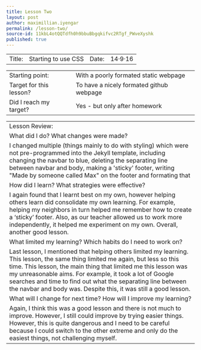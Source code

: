 ```yaml
---
title: Lesson Two
layout: post
author: maximillian.iyengar
permalink: /lesson-two/
source-id: 11kbL4otQQTdfh0h9bbuBbgqkifvc2RTgf_PWveXyshk
published: true
---
```

<table>
  <tr>
    <td>Title:</td>
    <td>Starting to use CSS</td>
    <td>Date:</td>
    <td>14·9·16</td>
  </tr>
</table>


<table>
  <tr>
    <td>Starting point:</td>
    <td>With a poorly formated static webpage</td>
  </tr>
  <tr>
    <td>Target for this lesson?</td>
    <td>To have a nicely formated github webpage</td>
  </tr>
  <tr>
    <td>Did I reach my target? </td>
    <td>Yes - but only after homework</td>
  </tr>
</table>


<table>
  <tr>
    <td>Lesson Review:</td>
  </tr>
  <tr>
    <td>What did I do? What changes were made?</td>
  </tr>
  <tr>
    <td>I changed multiple (things mainly to do with styling) which were not pre-programmed into the Jekyll template, including
changing the navbar to blue, 
deleting the separating line between navbar and body, 
making a 'sticky' footer, 
writing "Made by someone called Max" on the footer and 
formating that</td>
  </tr>
  <tr>
    <td>How did I learn? What strategies were effective? </td>
  </tr>
  <tr>
    <td>I again found that I learnt best on my own, however helping others learn did consolidate my own learning. For example, helping my neighbors in turn helped me remember how to create a ‘sticky’ footer. Also, as our teacher allowed us to work more independently, it helped me experiment on my own. Overall, another good lesson.</td>
  </tr>
  <tr>
    <td>What limited my learning? Which habits do I need to work on? </td>
  </tr>
  <tr>
    <td>Last lesson, I mentioned that helping others limited my learning. This lesson, the same thing limited me again, but less so this time. This lesson, the main thing that limited me this lesson was my unreasonable aims. For example, it took a lot of Google searches and time to find out what the separating line between the navbar and body was. Despite this, it was still a good lesson.  </td>
  </tr>
  <tr>
    <td>What will I change for next time? How will I improve my learning?</td>
  </tr>
  <tr>
    <td>Again, I think this was a good lesson and there is not much to improve. However, I still could improve by trying easier things. However, this is quite dangerous and I need to be careful because I could switch to the other extreme and only do the easiest things, not challenging myself.</td>
  </tr>
</table>


